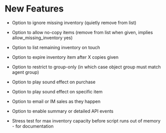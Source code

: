 # New Features #

* Option to ignore missing inventory (quietly remove from list)
* Option to allow no-copy items (remove from list when given, implies allow_missing_inventory yes)
* Option to list remaining inventory on touch
* Option to expire inventory item after X copies given

* Option to restrict to group-only (in which case object group must match agent group)
* Option to play sound effect on purchase
* Option to play sound effect on specific item
* Option to email or IM sales as they happen
* Option to enable summary or detailed API events
* Stress test for max inventory capacity before script runs out of memory - for documentation
